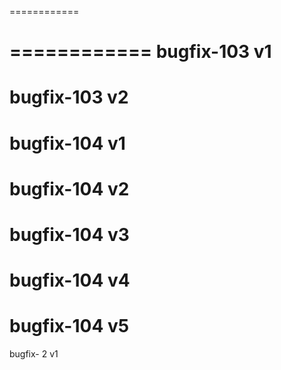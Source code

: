 ============

============
bugfix-103 v1
============
bugfix-103 v2
============
bugfix-104 v1
============
bugfix-104 v2
============
bugfix-104 v3
============
bugfix-104 v4
============
bugfix-104 v5
============
bugfix- 2 v1
